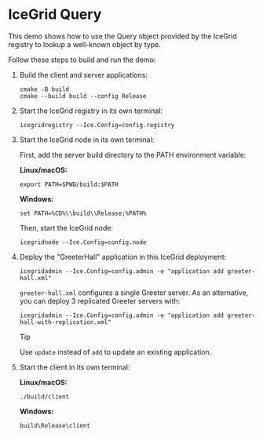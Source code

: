 # IceGrid Query

This demo shows how to use the Query object provided by the IceGrid registry to lookup a well-known object by type.

Follow these steps to build and run the demo:

1. Build the client and server applications:

   ```shell
   cmake -B build
   cmake --build build --config Release
   ```

2. Start the IceGrid registry in its own terminal:

   ```shell
   icegridregistry --Ice.Config=config.registry
   ```

3. Start the IceGrid node in its own terminal:

   First, add the server build directory to the PATH environment variable:

   **Linux/macOS:**

   ```shell
   export PATH=$PWD/build:$PATH
   ```

   **Windows:**

   ```shell
   set PATH=%CD%\\build\\Release;%PATH%
   ```

   Then, start the IceGrid node:

   ```shell
   icegridnode --Ice.Config=config.node
   ```

4. Deploy the "GreeterHall" application in this IceGrid deployment:

   ```shell
   icegridadmin --Ice.Config=config.admin -e "application add greeter-hall.xml"
   ```

   `greeter-hall.xml` configures a single Greeter server. As an alternative, you can deploy 3 replicated Greeter servers
   with:

   ```shell
   icegridadmin --Ice.Config=config.admin -e "application add greeter-hall-with-replication.xml"
   ```

   > [!TIP]
   > Use `update` instead of `add` to update an existing application.

5. Start the client in its own terminal:

    **Linux/macOS:**

    ```shell
    ./build/client
    ```

    **Windows:**

    ```shell
    build\Release\client
    ```
